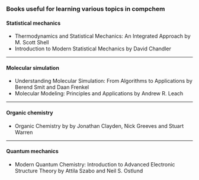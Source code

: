 ### Books useful for learning various topics in compchem

#### Statistical mechanics
* Thermodynamics and Statistical Mechanics: An Integrated Approach by M. Scott Shell
* Introduction to Modern Statistical Mechanics by David Chandler

---
#### Molecular simulation
* Understanding Molecular Simulation: From Algorithms to Applications by Berend Smit and Daan Frenkel
* Molecular Modeling: Principles and Applications by Andrew R. Leach

---
#### Organic chemistry
* Organic Chemistry by by Jonathan Clayden, Nick Greeves and Stuart Warren

---
#### Quantum mechanics
* Modern Quantum Chemistry: Introduction to Advanced Electronic Structure Theory by Attila Szabo and Neil S. Ostlund
